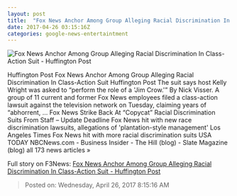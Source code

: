 ```yaml
---
layout: post
title:  "Fox News Anchor Among Group Alleging Racial Discrimination In Class-Action Suit - Huffington Post"
date: 2017-04-26 03:15:16Z
categories: google-news-entertaintment
---
```


![Fox News Anchor Among Group Alleging Racial Discrimination In Class-Action Suit - Huffington Post](http://img.huffingtonpost.com/asset/1910_1000/58dbffd11400002000072359.jpeg?cache=9g9lmxuyro)

Huffington Post Fox News Anchor Among Group Alleging Racial Discrimination In Class-Action Suit Huffington Post The suit says host Kelly Wright was asked to “perform the role of a 'Jim Crow.'” By Nick Visser. A group of 11 current and former Fox News employees filed a class-action lawsuit against the television network on Tuesday, claiming years of “abhorrent, ... Fox News Strike Back At “Copycat” Racial Discrimination Suits From Staff – Update Deadline Fox News hit with new race discrimination lawsuits, allegations of 'plantation-style management' Los Angeles Times Fox News hit with more racial discrimination suits USA TODAY NBCNews.com - Business Insider - The Hill (blog) - Slate Magazine (blog) all 173 news articles »


Full story on F3News: [Fox News Anchor Among Group Alleging Racial Discrimination In Class-Action Suit - Huffington Post](http://www.f3nws.com/n/rEhgQJ)

> Posted on: Wednesday, April 26, 2017 8:15:16 AM

